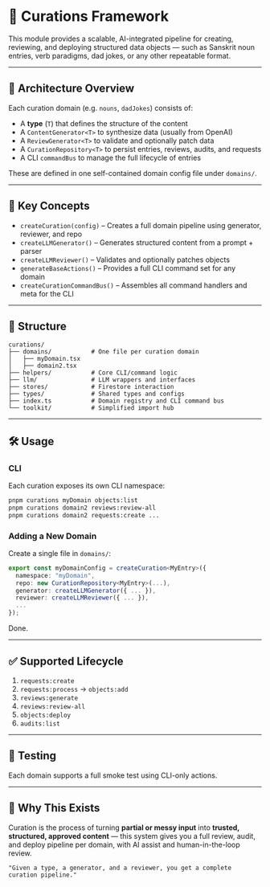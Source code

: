 # 🧠 Curations Framework

This module provides a scalable, AI-integrated pipeline for creating, reviewing, and deploying structured data objects — such as Sanskrit noun entries, verb paradigms, dad jokes, or any other repeatable format.

---

## 🧱 Architecture Overview

Each curation domain (e.g. `nouns`, `dadJokes`) consists of:

- A **type** (`T`) that defines the structure of the content
- A `ContentGenerator<T>` to synthesize data (usually from OpenAI)
- A `ReviewGenerator<T>` to validate and optionally patch data
- A `CurationRepository<T>` to persist entries, reviews, audits, and requests
- A CLI `commandBus` to manage the full lifecycle of entries

These are defined in one self-contained domain config file under `domains/`.

---

## 🔧 Key Concepts

- `createCuration(config)` – Creates a full domain pipeline using generator, reviewer, and repo
- `createLLMGenerator()` – Generates structured content from a prompt + parser
- `createLLMReviewer()` – Validates and optionally patches objects
- `generateBaseActions()` – Provides a full CLI command set for any domain
- `createCurationCommandBus()` – Assembles all command handlers and meta for the CLI

---

## 📂 Structure

```
curations/
├── domains/           # One file per curation domain
│   ├── myDomain.tsx
│   ├── domain2.tsx
├── helpers/           # Core CLI/command logic
├── llm/               # LLM wrappers and interfaces
├── stores/            # Firestore interaction
├── types/             # Shared types and configs
├── index.ts           # Domain registry and CLI command bus
└── toolkit/           # Simplified import hub
```

---

## 🛠 Usage

### CLI

Each curation exposes its own CLI namespace:

```bash
pnpm curations myDomain objects:list
pnpm curations domain2 reviews:review-all
pnpm curations domain2 requests:create ...
```

### Adding a New Domain

Create a single file in `domains/`:

```ts
export const myDomainConfig = createCuration<MyEntry>({
  namespace: "myDomain",
  repo: new CurationRepository<MyEntry>(...),
  generator: createLLMGenerator({ ... }),
  reviewer: createLLMReviewer({ ... }),
  ...
});
```

Done.

---

## ✅ Supported Lifecycle

1. `requests:create`
2. `requests:process` → `objects:add`
3. `reviews:generate`
4. `reviews:review-all`
5. `objects:deploy`
6. `audits:list`

---

## 🧪 Testing

Each domain supports a full smoke test using CLI-only actions.

---

## 💬 Why This Exists

Curation is the process of turning **partial or messy input** into **trusted, structured, approved content** — this system gives you a full review, audit, and deploy pipeline per domain, with AI assist and human-in-the-loop review.

```
"Given a type, a generator, and a reviewer, you get a complete curation pipeline."
```
